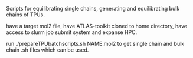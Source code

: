 Scripts for equilibrating single chains, generating and equilibrating bulk chains of TPUs.

have a target mol2 file, have ATLAS-toolkit cloned to home directory, have access to slurm job submit system and expanse HPC.

run ./prepareTPUbatchscripts.sh NAME.mol2 to get single chain and bulk chain .sh files which can be used.

